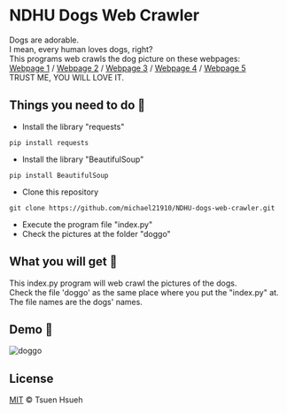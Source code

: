 # NDHU Dogs Web Crawler
Dogs are adorable.  
I mean, every human loves dogs, right?  
This programs web crawls the dog picture on these webpages:  
[Webpage 1](http://faculty.ndhu.edu.tw/~aowoo-welfare/area0.html) / [Webpage 2](http://faculty.ndhu.edu.tw/~aowoo-welfare/area1.html) / [Webpage 3](http://faculty.ndhu.edu.tw/~aowoo-welfare/area2.html) / [Webpage 4](http://faculty.ndhu.edu.tw/~aowoo-welfare/area3.html) / [Webpage 5](http://faculty.ndhu.edu.tw/~aowoo-welfare/area4.html)  
TRUST ME, YOU WILL LOVE IT.  
  
## Things you need to do :open_book:
* Install the library "requests"
```
pip install requests
```
* Install the library "BeautifulSoup"
```
pip install BeautifulSoup
```
* Clone this repository
```
git clone https://github.com/michael21910/NDHU-dogs-web-crawler.git
```
* Execute the program file "index.py"
* Check the pictures at the folder "doggo"
  
## What you will get :icecream:
This index.py program will web crawl the pictures of the dogs.  
Check the file 'doggo' as the same place where you put the "index.py" at.  
The file names are the dogs' names.  
  
## Demo :eyes:
![doggo](https://user-images.githubusercontent.com/78197510/130640380-ad39aedd-b8f4-4740-a38a-a2fe9b6ebeb2.png)  

## License
[MIT](LICENSE) © Tsuen Hsueh
